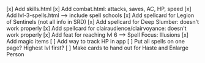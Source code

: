 [x] Add skills.html
[x] Add combat.html: attacks, saves, AC, HP, speed
[x] Add lvl-3-spells.html --> include spell schools
[x] Add spellcard for Legion of Sentinels (not all info in SRD)
[x] Add spellcard for Deep Slumber: doesn't work properly
[x] Add spellcard for clairaudience/clairvoyance: doesn't work properly
[x] Add feat for reaching lvl 6 --> Spell Focus: Illusions
[x] Add magic items
[ ] Add way to track HP in app
[ ] Put all spells on one page? Highest lvl first?
[ ] Make cards to hand out for Haste and Enlarge Person